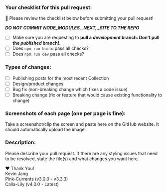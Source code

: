 ### Your checklist for this pull request:
🚨 Please review the checklist below before submitting your pull request!

***DO NOT COMMIT NODE_MODULES, .NEXT, _SITE TO THE REPO***

- [ ] Make sure you are requesting to **pull a *development* branch. Don't pull the *published* branch!**.
- [ ] Does `npm run build` pass all checks?
- [ ] Does `npm run dev` pass all checks?

### Types of changes:
- [ ] Publishing posts for the most recent Collection
- [ ] Design/product changes
- [ ] Bug fix (non-breaking change which fixes a code issue)
- [ ] Breaking change (fix or feature that would cause existing functionality to change)

### Screenshots of each page (one per page is fine):
Take a screenshot/clip the screen and paste here on the GitHub website. It should automatically upload the image.

### Description:
Please describe your pull request. If there are any styling issues that need to be resolved, state the file(s) and what changes you want here.

❤ Thank You!  
Kevin Jang  
Pink-Currents (v3.0.0 - v3.3.3)  
Calla-Lily (v4.0.0 - Latest)  
